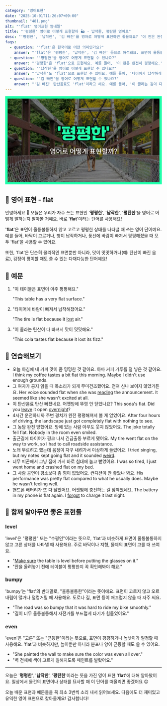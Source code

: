 ```yaml
---
category: "영어표현"
date: "2025-10-01T11:26:07+09:00"
thumbnail: "481.png"
alt: "'flat' 영어표현 썸네일"
title: "'평평한' 영어로 어떻게 표현할까 🏜️ - 납작한, 평탄한 영어로"
desc: "'평평한', '납작한', '김 빠진'를 영어로 어떻게 표현하면 좋을까요? '이 판은 완전히 평평해요.', '타이어가 납작하게 펑크 났어요.', '이 콜라는 김이 다 빠졌어요.' 등을 영어로 표현하는 법을 배워봅시다. 다양한 예문을 통해서 연습하고 본인의 표현으로 만들어 보세요."
faqs: 
  - question: "'flat'은 한국어로 어떤 의미인가요?"
    answer: "'flat'은 '평평한', '납작한', '김 빠진' 등으로 해석돼요. 표면이 울퉁불퉁하지 않고 평평하거나, 뭔가가 눌려서 납작해졌거나, 탄산음료에서 김이 빠진 상태를 표현할 때 써요."
  - question: "'평평한'을 영어로 어떻게 표현할 수 있나요?"
    answer: "'평평한'은 'flat'으로 표현해요. 예를 들어, '이 판은 완전히 평평해요.'는 'This board is completely flat.'이라고 말해요."
  - question: "'납작한'을 영어로 어떻게 표현할 수 있나요?"
    answer: "'납작한'도 'flat'으로 표현할 수 있어요. 예를 들어, '타이어가 납작하게 펑크 났어요.'는 'The tire is flat.'이라고 해요."
  - question: "'김 빠진'을 영어로 어떻게 표현할 수 있나요?"
    answer: "'김 빠진' 탄산음료도 'flat'이라고 해요. 예를 들어, '이 콜라는 김이 다 빠졌어요.'는 'This coke is flat.'이라고 말해요."
---
```


!['flat' 영어표현](./481.png)

## 🌟 영어 표현 - flat

안녕하세요 👋 오늘은 우리가 자주 쓰는 표현인 '**평평한**', '**납작한**', '**평탄한**'을 영어로 어떻게 말하는지 알아볼 거예요. 바로 '**flat**'이라는 단어를 사용해요!

'**flat**'은 표면이 울퉁불퉁하지 않고 고르고 평평한 상태를 나타낼 때 쓰는 영어 단어예요. 예를 들어, 바닥이 고르거나, 빵이 납작하거나, 풍선에 바람이 빠져서 평평해졌을 때 모두 'flat'을 사용할 수 있어요.

또한, 'flat'은 단순히 물리적인 표면뿐만 아니라, 맛이 밋밋하거나(예: 탄산이 빠진 음료), 감정이 평이할 때도 쓸 수 있는 다재다능한 단어예요!

## 📖 예문

1. "이 테이블은 표면이 아주 평평해요."

   "This table has a very flat surface."

2. "타이어에 바람이 빠져서 납작해졌어요."

   "The tire is flat because it [lost](/blog/in-english/457.lose/) air."

3. "이 콜라는 탄산이 다 빠져서 맛이 밋밋해요."

   "This cola tastes flat because it lost its fizz."



## 💬 연습해보기

<ul data-interactive-list>

  <li data-interactive-item>
    <span data-toggler>오늘 아침에 내 커피 맛이 좀 밍밍한 것 같아요. 아마 커피 가루를 덜 넣은 것 같아요.</span>
    <span data-answer>I think my coffee tastes a bit flat this morning. Maybe I didn't use enough grounds.</span>
  </li>

  <li data-interactive-item>
    <span data-toggler>그 여자가 공지 읽을 때 목소리가 되게 무미건조했어요. 전혀 신나 보이지 않았거든요.</span>
    <span data-answer>Her voice sounded flat when she was <a href="/blog/in-english/436.read/">reading</a> the announcement. It seemed like she wasn't excited at all.</span>
  </li>

  <li data-interactive-item>
    <span data-toggler>이 탄산음료 탄산 빠졌네요. 어젯밤에 뚜껑 안 닫았나요?</span>
    <span data-answer>This soda's flat. Did you <a href="/blog/in-english/402.leave/">leave</a> it open <a href="/blog/in-english/134.overnight/">overnight</a>?</span>
  </li>

  <li data-interactive-item>
    <span data-toggler>4시간 운전하니까 주변 경치가 완전 평평해져서 볼 게 없었어요.</span>
    <span data-answer>After four hours of driving, the landscape just got completely flat with nothing to see.</span>
  </li>

  <li data-interactive-item>
    <span data-toggler>그 농담 완전 망했어요. 방에 있는 사람 아무도 웃지 않았어요.</span>
    <span data-answer>The joke totally fell flat. Nobody in the room even smiled.</span>
  </li>

  <li data-interactive-item>
    <span data-toggler>출근길에 타이어가 펑크 나서 긴급출동 부르게 됐어요.</span>
    <span data-answer>My tire went flat on the way to work, so I had to call roadside assistance.</span>
  </li>

  <li data-interactive-item>
    <span data-toggler>노래 부르려고 했는데 음정이 자꾸 내려가서 이상하게 들렸어요.</span>
    <span data-answer>I tried singing, but my notes kept going flat and it sounded <a href="/blog/in-english/296.weird/">weird</a>.</span>
  </li>

  <li data-interactive-item>
    <span data-toggler>너무 피곤해서 그냥 집에 가서 바로 침대에 눕고 뻗었어요.</span>
    <span data-answer>I was so tired, I just went home and crashed flat on my bed.</span>
  </li>

  <li data-interactive-item>
    <span data-toggler>그 사람 공연이 평소보다 좀 힘이 없었어요. 컨디션이 안 좋았나 봐요.</span>
    <span data-answer>His performance was pretty flat compared to what he usually does. Maybe he wasn't feeling well.</span>
  </li>

  <li data-interactive-item>
    <span data-toggler>핸드폰 배터리가 또 다 닳았어요. 어젯밤에 충전하는 걸 깜빡했네요.</span>
    <span data-answer>The battery in my phone is flat again. I <a href="/blog/in-english/023.forget/">forgot</a> to charge it last night.</span>
  </li>

</ul>

## 🤝 함께 알아두면 좋은 표현들

### level

'level'은 "평평한" 또는 "수평인"이라는 뜻으로, 'flat'과 비슷하게 표면이 울퉁불퉁하지 않고 고른 상태를 나타낼 때 사용해요. 주로 바닥이나 지형, 물체의 표면이 고를 때 쓰여요.

- "[Make sure](/blog/in-english/232.make-sure/) the table is level before putting the glasses on it."
- "잔을 올려놓기 전에 테이블이 평평한지 꼭 확인해봐야 해요."

### bumpy

'bumpy'는 'flat'의 반대말로, "울퉁불퉁한"이라는 뜻이에요. 표면이 고르지 않고 오르내림이 많거나 덜컹거릴 때 사용해요. 도로나 길, 표면 등이 매끄럽지 않을 때 자주 써요.

- "The road was so bumpy that it was hard to ride my bike smoothly."
- "길이 너무 울퉁불퉁해서 자전거를 부드럽게 타기가 힘들었어요."

### even

'even'은 "고른" 또는 "균등한"이라는 뜻으로, 표면이 평평하거나 높낮이가 일정할 때 사용해요. 'flat'과 비슷하지만, 높이뿐만 아니라 분포나 양이 균등할 때도 쓸 수 있어요.

- "She painted the wall to make sure the color was even all over."
- "벽 전체에 색이 고르게 칠해지도록 페인트를 발랐어요."

---

오늘은 '**평평한**', '**납작한**', '**평탄한**'이라는 뜻을 가진 영어 표현 '**flat**'에 대해 알아봤어요. 일상에서 물건의 표면이나 상태를 묘사할 때 이 단어를 떠올리면 좋겠어요 😊

오늘 배운 표현과 예문들을 꼭 최소 3번씩 소리 내서 읽어보세요. 다음에도 더 재미있고 유익한 영어 표현으로 찾아올게요! 감사합니다!

